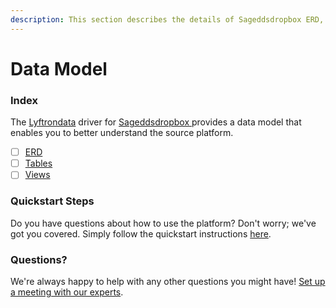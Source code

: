 ```yaml
---
description: This section describes the details of Sageddsdropbox ERD, Tables, and Views.
---
```


# Data Model

### Index

The  [Lyftrondata](https://www.lyftrondata.com/) driver for [Sageddsdropbox](https://www.lyftrondata.com/integration/sageddsdropbox/)[ ](https://www.lyftrondata.com/integration/sageddsdropbox/)provides a data model that enables you to better understand the source platform.

* [ ] [ERD](../../../technology-analytics/sageddsdropbox/data-model/erd.md)
* [ ] [Tables](../../../technology-analytics/sageddsdropbox/data-model/tables.md)
* [ ] [Views](../../../technology-analytics/sageddsdropbox/data-model/views.md)

### Quickstart Steps

Do you have questions about how to use the platform? Don't worry; we've got you covered. Simply follow the quickstart instructions [here](../../../../quickstart-steps.md).

### Questions? <a href="#questions" id="questions"></a>

We're always happy to help with any other questions you might have! [Set up a meeting with our experts](https://www.lyftrondata.com/book-a-meeting/).

